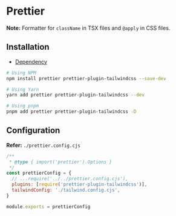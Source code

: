 # Prettier

**Note:** Formatter for `className` in TSX files and `@apply` in CSS files.

## Installation

- [Dependency](/prettier.md#library)

```sh
# Using NPM
npm install prettier prettier-plugin-tailwindcss --save-dev

# Using Yarn
yarn add prettier prettier-plugin-tailwindcss --dev

# Using pnpm
pnpm add prettier prettier-plugin-tailwindcss -D
```

## Configuration

**Refer:** `./prettier.config.cjs`

```cjs
/**
 * @type { import('prettier').Options }
 */
const prettierConfig = {
  // ...require('../../prettier.config.cjs'),
  plugins: [require('prettier-plugin-tailwindcss')],
  tailwindConfig: './tailwind.config.cjs',
}

module.exports = prettierConfig
```
